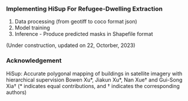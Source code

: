 ### Implementing HiSup For Refugee-Dwelling Extraction

1) Data processing (from geotiff to coco format json)
2) Model training
3) Inference - Produce predicted masks in Shapefile format

(Under construction, updated on 22, Octorber, 2023)

### Acknowledgement
HiSup: Accurate polygonal mapping of buildings in satellite imagery with hierarchical supervision
Bowen Xu*, Jiakun Xu*, Nan Xue† and Gui-Song Xia† 
(* indicates equal contributions, and † indicates the corresponding authors)
